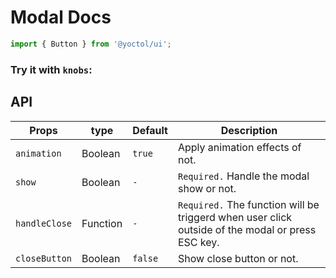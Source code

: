 # Modal Docs

```js
import { Button } from '@yoctol/ui';
```

### Try it with `knobs`:

<!-- STORY -->

## API

| Props         | type     | Default | Description                                                                                      |
| ------------- | -------- | ------- | ------------------------------------------------------------------------------------------------ |
| `animation`   | Boolean  | `true`  | Apply animation effects of not.                                                                  |
| `show`        | Boolean  | `-`     | `Required.` Handle the modal show or not.                                                        |
| `handleClose` | Function | `-`     | `Required.` The function will be triggerd when user click outside of the modal or press ESC key. |
| `closeButton` | Boolean  | `false` | Show close button or not.                                                                        |
